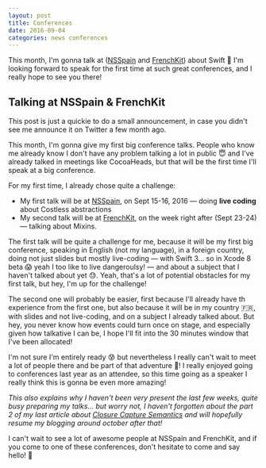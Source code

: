 ```yaml
---
layout: post
title: Conferences
date: 2016-09-04
categories: news conferences
---
```


This month, I'm gonna talk at ([NSSpain](http://2016.nsspain.com) and [FrenchKit](http://frenchkit.fr)) about Swift 🎉 I'm looking forward to speak for the first time at such great conferences, and I really hope to see you there!

## Talking at NSSpain & FrenchKit

This post is just a quickie to do a small announcement, in case you didn't see me announce it on Twitter a few month ago.

This month, I'm gonna give my first big conference talks. People who know me already know I don't have any problem talking a lot in public 😇 and I've already talked in meetings like CocoaHeads, but that will be the first time I'll speak at a big conference.

For my first time, I already chose quite a challenge:

* My first talk will be at [NSSpain](http://2016.nsspain.com), on Sept 15-16, 2016 — doing **live coding** about Costless abstractions
* My second talk will be at [FrenchKit](http://frenchkit.fr), on the week right after (Sept 23-24) — talking about Mixins.

The first talk will be quite a challenge for me, because it will be my first big conference, speaking in English (not my language), in a foreign country, doing not just slides but mostly live-coding — with Swift 3… so in Xcode 8 beta 😱 yeah I too like to live dangeroulsy! — and about a subject that I haven't talked about yet 😓. Yeah, that's a lot of potential obstacles for my first talk, but hey, I'm up for the challenge!

The second one will probably be easier, first because I'll already have th experience from the first one, but also because it will be in my country 🇫🇷, with slides and not live-coding, and on a subject I already talked about. But hey, you never know how events could turn once on stage, and especially given how talkative I can be, I hope I'll fit into the 30 minutes window that I've been allocated!

I'm not sure I'm entirely ready 😰 but nevertheless I really can't wait to meet a lot of people there and be part of that adventure 🎉! I really enjoyed going to conferences last year as an attendee, so this time going as a speaker I really think this is gonna be even more amazing!

_This also explains why I haven't been very present the last few weeks, quite busy preparing my talks… but worry not, I haven't forgotten about the part 2 of my last article about [Closure Capture Semantics](/swift/closures/2016/07/25/closure-capture-1/) and will hopefully resume my blogging around october after that!_

I can't wait to see a lot of awesome people at NSSpain and FrenchKit, and if you come to one of these conferences, don't hesitate to come and say hello! 👋
